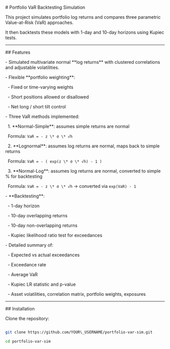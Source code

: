 \# Portfolio VaR Backtesting Simulation



This project simulates portfolio log returns and compares three parametric Value-at-Risk (VaR) approaches.  

It then backtests these models with 1-day and 10-day horizons using Kupiec tests.



---



\## Features



\- Simulated multivariate normal \*\*log returns\*\* with clustered correlations and adjustable volatilities.

\- Flexible \*\*portfolio weighting\*\*:

&nbsp; - Fixed or time-varying weights

&nbsp; - Short positions allowed or disallowed

&nbsp; - Net long / short tilt control

\- Three VaR methods implemented:

&nbsp; 1. \*\*Normal-Simple\*\*: assumes simple returns are normal  

&nbsp;    Formula: `VaR = - z \* σ \* √h`

&nbsp; 2. \*\*Lognormal\*\*: assumes log returns are normal, maps back to simple returns  

&nbsp;    Formula: `VaR = - ( exp(z \* σ \* √h) - 1 )`

&nbsp; 3. \*\*Normal-Log\*\*: assumes log returns are normal, converted to simple % for backtesting  

&nbsp;    Formula: `VaR = - z \* σ \* √h` → converted via `exp(VaR) - 1`

\- \*\*Backtesting\*\*:

&nbsp; - 1-day horizon

&nbsp; - 10-day overlapping returns

&nbsp; - 10-day non-overlapping returns

&nbsp; - Kupiec likelihood ratio test for exceedances

\- Detailed summary of:

&nbsp; - Expected vs actual exceedances

&nbsp; - Exceedance rate

&nbsp; - Average VaR

&nbsp; - Kupiec LR statistic and p-value

&nbsp; - Asset volatilities, correlation matrix, portfolio weights, exposures



---



\## Installation



Clone the repository:



```bash

git clone https://github.com/YOUR\_USERNAME/portfolio-var-sim.git

cd portfolio-var-sim



